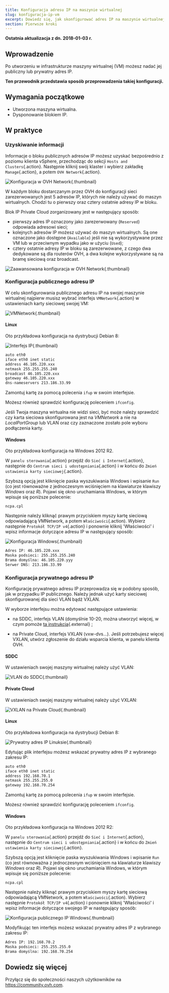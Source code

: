 ```yaml
---
title: Konfiguracja adresu IP na maszynie wirtualnej
slug: konfiguracja-ip-vm
excerpt: Dowiedz się, jak skonfigurować adres IP na maszynie wirtualnej
section: Pierwsze kroki
---
```


**Ostatnia aktualizacja z dn. 2018-01-03 r.**

## Wprowadzenie

Po utworzeniu w infrastrukturze maszyny wirtualnej (VM) możesz nadać jej publiczny lub prywatny adres IP.

**Ten przewodnik przedstawia sposób przeprowadzenia takiej konfiguracji.**

## Wymagania początkowe

- Utworzona maszyna wirtualna.
- Dysponowanie blokiem IP.

## W praktyce

### Uzyskiwanie informacji

Informacje o bloku publicznych adresów IP możesz uzyskać bezpośrednio z poziomu klienta vSphere, przechodząc do sekcji `Hosts and Clusters`{.action}. Następnie kliknij swój klaster i wybierz zakładkę `Manage`{.action}, a potem `OVH Network`{.action}.

![Konfiguracja w OVH Network](images/config_ip_ovh_network.jpg){.thumbnail}

W każdym bloku dostarczanym przez OVH do konfiguracji sieci zarezerwowanych jest 5 adresów IP, których nie należy używać do maszyn wirtualnych. Chodzi tu o pierwszy oraz cztery ostatnie adresy IP w bloku.

Blok IP Private Cloud zorganizowany jest w następujący sposób:

- pierwszy adres IP oznaczony jako zarezerwowany (`Reserved`) odpowiada adresowi sieci;
- kolejnych adresów IP możesz używać do maszyn wirtualnych. Są one oznaczone jako dostępne (`Available`) jeśli nie są wykorzystywane przez VM lub w przeciwnym wypadku jako w użyciu (`Used`);
- cztery ostatnie adresy IP w bloku są zarezerwowane, z czego dwa dedykowane są dla routerów OVH, a dwa kolejne wykorzystywane są na bramę sieciową oraz broadcast.

![Zaawansowana konfiguracja w OVH Network](images/config_ip_ovh_network_advanced.jpg){.thumbnail}

### Konfiguracja publicznego adresu IP

W celu skonfigurowania publicznego adresu IP na swojej maszynie wirtualnej najpierw musisz wybrać interfejs `VMNetwork`{.action} w ustawieniach karty sieciowej swojej VM:

![VMNetwork](images/vmnetwork.PNG){.thumbnail}

#### Linux

Oto przykładowa konfiguracja na dystrybucji Debian 8:

![Interfejs IP](images/config_ip_interfaces.jpg){.thumbnail}

```sh
auto eth0
iface eth0 inet static
address 46.105.220.xxx
netmask 255.255.255.240
broadcast 46.105.220.xxx
gateway 46.105.220.xxx
dns-nameservers 213.186.33.99
```

Zamontuj kartę za pomocą polecenia `ifup` w swoim interfejsie.

Możesz również sprawdzić konfigurację poleceniem `ifconfig`.

Jeśli Twoja maszyna wirtualna nie widzi sieci, być może należy sprawdzić czy karta sieciowa skonfigurowana jest na *VMNetwork* a nie na *LocalPortGroup* lub VLAN oraz czy zaznaczone zostało pole wyboru podłączenia karty.

#### Windows

Oto przykładowa konfiguracja na Windows 2012 R2.

W `panelu sterowania`{.action} przejdź do `Sieć i Internet`{.action}, następnie do `Centrum sieci i udostępniania`{.action} i w końcu do `Zmień ustawienia karty sieciowej`{.action}.

Szybszą opcją jest kliknięcie paska wyszukiwania Windows i wpisanie `Run` (co jest równoważne z jednoczesnym wciśnięciem na klawiaturze klawiszy *Windows* oraz *R*). Pojawi się okno uruchamiania Windows, w którym wpisuje się poniższe polecenie:

```shell
ncpa.cpl
```

Następnie należy kliknąć prawym przyciskiem myszy kartę sieciową odpowiadającą VMNetwork, a potem `Właściwości`{.action). Wybierz następnie `Protokół TCP/IP v4`{.action} i ponownie kliknij 'Właściwości' i wpisz informacje dotyczące adresu IP w następujący sposób:

![Konfiguracja Windows](images/config_ip_windows.jpg){.thumbnail}

```sh
Adres IP: 46.105.220.xxx
Maska podsieci: 255.255.255.240
Brama domyślna: 46.105.220.yyy
Serwer DNS: 213.186.33.99
```

### Konfiguracja prywatnego adresu IP

Konfigurację prywatnego adresu IP przeprowadza się w podobny sposób, jak w przypadku IP publicznego. Należy jednak użyć karty sieciowej skonfigurowanej dla sieci VLAN bądź VXLAN.

W wyborze interfejsu można edytować następujące ustawienia:

- na SDDC, interfejs VLAN (domyślnie 10-20, można utworzyć więcej, w czym pomoże [ta instrukcja](https://docs.ovh.com/fr/private-cloud/creation-vlan/){.external} ;

- na Private Cloud, interfejs VXLAN (vxw-dvs…). Jeśli potrzebujesz więcej VXLAN, utwórz zgłoszenie do działu wsparcia klienta, w panelu klienta OVH.


#### SDDC

W ustawieniach swojej maszyny wirtualnej należy użyć VLAN:

![VLAN do SDDC](images/vlan.PNG){.thumbnail}

#### Private Cloud

W ustawieniach swojej maszyny wirtualnej należy użyć VXLAN:

![VXLAN na Private Cloud](images/vxlan.PNG){.thumbnail}

#### Linux

Oto przykładowa konfiguracja na dystrybucji Debian 8:

![Prywatny adres IP Linuksie](images/linux_private.PNG){.thumbnail}

Edytując plik interfejsu możesz wskazać prywatny adres IP z wybranego zakresu IP:

```sh
auto eth0
iface eth0 inet static
address 192.168.70.1
netmask 255.255.255.0
gateway 192.168.70.254
```

Zamontuj kartę za pomocą polecenia `ifup` w swoim interfejsie.

Możesz również sprawdzić konfigurację poleceniem `ifconfig`.

#### Windows

Oto przykładowa konfiguracja na Windows 2012 R2:

W `panelu sterowania`{.action} przejdź do `Sieć i Internet`{.action}, następnie do `Centrum sieci i udostępniania`{.action} i w końcu do `Zmień ustawienia karty sieciowej`{.action}.

Szybszą opcją jest kliknięcie paska wyszukiwania Windows i wpisanie `Run` (co jest równoważna z jednoczesnym wciśnięciem na klawiaturze klawiszy *Windows* oraz *R*). Pojawi się okno uruchamiania Windows, w którym wpisuje się poniższe polecenie:

```shell
ncpa.cpl
```

Następnie należy kliknąć prawym przyciskiem myszy kartę sieciową odpowiadającą VMNetwork, a potem `Właściwości`{.action). Wybierz następnie `Protokół TCP/IP v4`{.action} i ponownie kliknij 'Właściwości' i wpisz informacje dotyczące swojego IP w następujący sposób:

![Konfiguracja publicznego IP Windows](images/windows_private.PNG){.thumbnail}

Modyfikując ten interfejs możesz wskazać prywatny adres IP z wybranego zakresu IP:

```sh
Adres IP: 192.168.70.2
Maska podsieci: 255.255.255.0
Brama domyślna: 192.168.70.254
```

## Dowiedz się więcej

Przyłącz się do społeczności naszych użytkowników na <https://community.ovh.com>.

